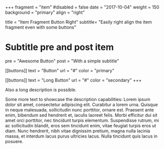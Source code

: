 +++
fragment = "item"
#disabled = false
date = "2017-10-04"
weight = 150
background = "primary"
align = "right"

title = "Item Fragment Button Right"
subtitle= "Easily right align the item fragment even with some buttons"

# Subtitle pre and post item
pre = "Awesome Button"
post = "With a simple subtitle"

[[buttons]]
  text = "Button"
  url = "#"
  color = "primary"

[[buttons]]
  text = "Long Button"
  url = "#"
  color = "secondary"
+++

Also a long description is possible.

Some more text to showcase the description capabilities:
Lorem ipsum dolor sit amet, consectetur adipiscing elit.
Curabitur a lorem urna.
Quisque in neque malesuada, sollicitudin nunc porttitor, ornare est.
Praesent ante enim, bibendum sed hendrerit et, iaculis laoreet felis.
Morbi efficitur dui sit amet orci porttitor, nec tincidunt turpis elementum.
Suspendisse rutrum, mi ac sollicitudin blandit, eros sem tincidunt enim, vitae feugiat turpis eros ut diam.
Nunc hendrerit, nibh vitae dignissim pretium, magna nulla lacinia massa, et interdum lacus purus ultricies lacus.
Nulla tincidunt quis lacus in posuere.
